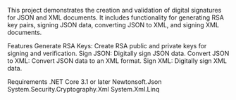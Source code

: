 This project demonstrates the creation and validation of digital signatures for JSON and XML documents. 
It includes functionality for generating RSA key pairs, signing JSON data, converting JSON to XML, and signing XML documents.

Features
Generate RSA Keys: Create RSA public and private keys for signing and verification.
Sign JSON: Digitally sign JSON data.
Convert JSON to XML: Convert JSON data to an XML format.
Sign XML: Digitally sign XML data.


Requirements
.NET Core 3.1 or later
Newtonsoft.Json
System.Security.Cryptography.Xml
System.Xml.Linq
